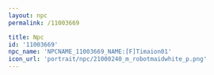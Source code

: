 ```yaml
---
layout: npc
permalink: /11003669

title: Npc
id: '11003669'
npc_name: 'NPCNAME_11003669_NAME:[F]Timaion01'
icon_url: 'portrait/npc/21000240_m_robotmaidwhite_p.png'
---
```

